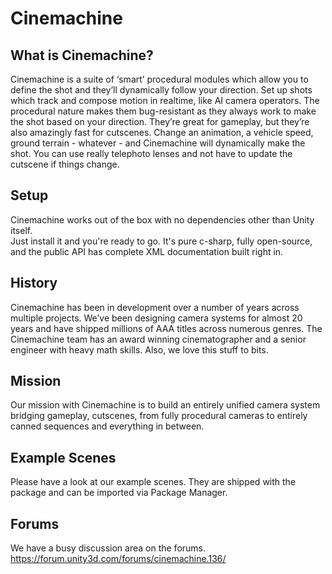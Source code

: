 # Cinemachine

## What is Cinemachine?
Cinemachine is a suite of ‘smart’ procedural modules which allow you to define the shot and
they’ll dynamically follow your direction. Set up shots which track and compose motion in
realtime, like AI camera operators. The procedural nature makes them bug-resistant as they
always work to make the shot based on your direction. They’re great for gameplay, but they’re
also amazingly fast for cutscenes. Change an animation, a vehicle speed, ground terrain -
whatever - and Cinemachine will dynamically make the shot. You can use really telephoto
lenses and not have to update the cutscene if things change.

## Setup
Cinemachine works out of the box with no dependencies other than Unity itself.  
Just install it and you're ready to go.  It's pure c-sharp, fully open-source, 
and the public API has complete XML documentation built right in.

## History
Cinemachine has been in development over a number of years across multiple projects. We’ve
been designing camera systems for almost 20 years and have shipped millions of AAA titles
across numerous genres. The Cinemachine team has an award winning cinematographer and
a senior engineer with heavy math skills. Also, we love this stuff to bits.

## Mission
Our mission with Cinemachine is to build an entirely unified camera system bridging
gameplay, cutscenes, from fully procedural cameras to entirely canned sequences and
everything in between.

## Example Scenes
Please have a look at our example scenes. They are shipped with the package and can be imported
via Package Manager.

## Forums
We have a busy discussion area on the forums.
https://forum.unity3d.com/forums/cinemachine.136/
